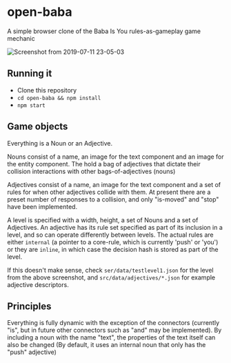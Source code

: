 # open-baba
A simple browser clone of the Baba Is You rules-as-gameplay game mechanic

![Screenshot from 2019-07-11 23-05-03](https://user-images.githubusercontent.com/2522620/61088550-851a7580-a430-11e9-80ab-cf4b1bdb9a56.png)

## Running it

- Clone this repository
- `cd open-baba && npm install`
- `npm start`

## Game objects

Everything is a Noun or an Adjective.

Nouns consist of a name, an image for the text component and an image for the entity component. The hold a bag of adjectives that dictate their collision interactions with other bags-of-adjectives (nouns)

Adjectives consist of a name, an image for the text component and a set of rules for when other adjectives collide with them. At present there are a preset number of responses to a collision, and only "is-moved" and "stop" have been implemented.

A level is specified with a width, height, a set of Nouns and a set of Adjectives. An adjective has its rule set specified as part of its inclusion in a level, and so can operate differently between levels. The actual rules are either `internal` (a pointer to a core-rule, which is currently 'push' or 'you') or they are `inline`, in which case the decision hash is stored as part of the level.

If this doesn't make sense, check `ser/data/testlevel1.json` for the level from the above screenshot, and `src/data/adjectives/*.json` for example adjective descriptors.

## Principles

Everything is fully dynamic with the exception of the connectors (currently "is", but in future other connectors such as "and" may be implemented). By including a noun with the name "text", the properties of the text itself can also be changed (By default, it uses an internal noun that only has the "push" adjective)


